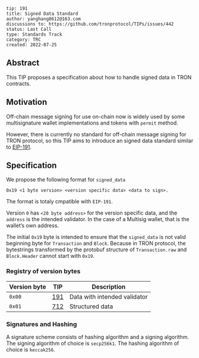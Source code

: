 ```
tip: 191
title: Signed Data Standard
author: yanghang8612@163.com
discussions to: https://github.com/tronprotocol/TIPs/issues/442
status: Last Call 
type: Standards Track
category: TRC
created: 2022-07-25
```

## Abstract

This TIP proposes a specification about how to handle signed data in TRON contracts.

## Motivation

Off-chain message signing for use on-chain now is widely used by some multisignature wallet implementations and tokens with `permit` method.

However, there is currently no standard for off-chain message signing for TRON protocol, so this TIP aims to introduce an signed data standard similar to [EIP-191](https://eips.ethereum.org/EIPS/eip-191).

## Specification

We propose the following format for `signed_data`

```
0x19 <1 byte version> <version specific data> <data to sign>.
```

The format is totaly cmpatible with `EIP-191`.

Version `0` has `<20 byte address>` for the version specific data, and the `address` is the intended validator. In the case of a Multisig wallet, that is the wallet’s own address.

The initial `0x19` byte is intended to ensure that the `signed_data` is not valid beginning byte for `Transaction` and `Block`. Because in TRON protocol, the bytestrings transformed by the protobuf structure of `Transaction.raw` and `Block.Header` cannot start with `0x19`.

### Registry of version bytes

| Version byte | TIP            | Description
| ------------ | -------------- | -----------
|    `0x00`    | [191](https://github.com/tronprotocol/tips/issues/442) | Data with intended validator
|    `0x01`    | [712](https://github.com/tronprotocol/tips/issues/443) | Structured data

### Signatures and Hashing

A signature scheme consists of hashing algorithm and a signing algorithm. The signing algorithm of choice is `secp256k1`. The hashing algorithm of choice is `keccak256`.
